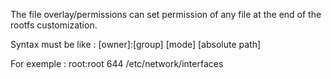 The file overlay/permissions can set permission of any file at the end of the
rootfs customization.

Syntax must be like :
[owner]:[group] [mode] [absolute path]

For exemple :
root:root 644 /etc/network/interfaces

